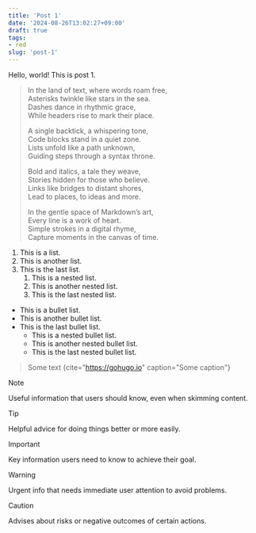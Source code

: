 ```yaml
---
title: 'Post 1'
date: '2024-08-26T13:02:27+09:00'
draft: true
tags:
- red
slug: 'post-1'
---
```


Hello, world! This is post 1.

> In the land of text, where words roam free,<br>
> Asterisks twinkle like stars in the sea.<br>
> Dashes dance in rhythmic grace,<br>
> While headers rise to mark their place.
>
> A single backtick, a whispering tone,<br>
> Code blocks stand in a quiet zone.<br>
> Lists unfold like a path unknown,<br>
> Guiding steps through a syntax throne.
>
> Bold and italics, a tale they weave,<br>
> Stories hidden for those who believe.<br>
> Links like bridges to distant shores,<br>
> Lead to places, to ideas and more.
>
> In the gentle space of Markdown’s art,<br>
> Every line is a work of heart.<br>
> Simple strokes in a digital rhyme,<br>
> Capture moments in the canvas of time.

1. This is a list.
2. This is another list.
3. This is the last list.
   1. This is a nested list.
   2. This is another nested list.
   3. This is the last nested list.

- This is a bullet list.
- This is another bullet list.
- This is the last bullet list.
  - This is a nested bullet list.
  - This is another nested bullet list.
  - This is the last nested bullet list.

> Some text
{cite="https://gohugo.io" caption="Some caption"}

> [!NOTE]
> Useful information that users should know, even when skimming content.

> [!TIP]
> Helpful advice for doing things better or more easily.

> [!IMPORTANT]
> Key information users need to know to achieve their goal.

> [!WARNING]
> Urgent info that needs immediate user attention to avoid problems.

> [!CAUTION]
> Advises about risks or negative outcomes of certain actions.
